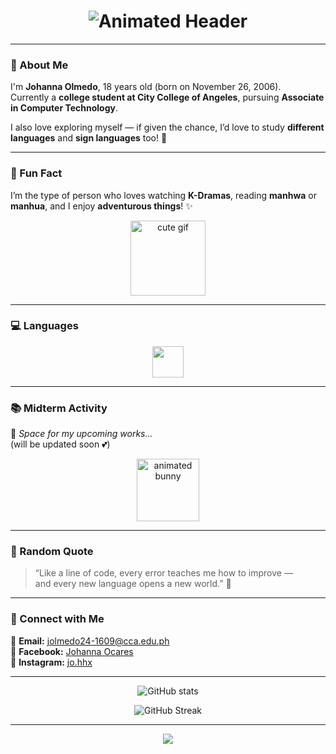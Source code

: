 
<!-- Animated Header -->
<h1 align="center">
  <img src="https://readme-typing-svg.herokuapp.com?font=Fira+Code&weight=600&size=30&duration=2500&pause=1000&color=A41F13&center=true&vCenter=true&width=600&lines=안녕하세요!!+;Hello+There,+I'm+Johanna!+;Welcome+to+my+GitHub+Profile!+✨" alt="Animated Header" />
</h1>



---

### 🌷 About Me   
I'm **Johanna Olmedo**, 18 years old (born on November 26, 2006).  
Currently a **college student at City College of Angeles**, pursuing **Associate in Computer Technology**.  

I also love exploring myself — if given the chance, I’d love to study **different languages** and **sign languages** too! 🩵  

---

### 🌸 Fun Fact  
I’m the type of person who loves watching **K-Dramas**, reading **manhwa** or **manhua**, and I enjoy **adventurous things**! ✨  

<p align="center">
  <img src="https://media.giphy.com/media/13borq7Zo2kulO/giphy.gif" width="120px" alt="cute gif" />
</p>

---

### 💻 Languages  
<p align="center">
  <img src="https://skillicons.dev/icons?i=c,java,python&theme=light" height="50px" />
</p>

---

### 📚 Midterm Activity  
🌼 _Space for my upcoming works..._  
(will be updated soon 💕)

<p align="center">
  <img src="https://media.giphy.com/media/j5hymZzjqyD5I/giphy.gif" width="100px" alt="animated bunny" />
</p>

---

### 💬 Random Quote  
> “Like a line of code, every error teaches me how to improve —  
> and every new language opens a new world.” 🌙  

---

### 🌈 Connect with Me  
📧 **Email:** jolmedo24-1609@cca.edu.ph  
💬 **Facebook:** [Johanna Ocares](https://facebook.com/)  
📸 **Instagram:** [jo.hhx](https://instagram.com/jo.hhx)

---

<p align="center">
  <img src="https://github-readme-stats.vercel.app/api?username=JohannaOlmedo&show_icons=true&theme=graywhite&title_color=F4BBD0&icon_color=F2A6B3" alt="GitHub stats" />
</p>

<p align="center">
  <img src="https://github-readme-streak-stats.herokuapp.com?user=JohannaOlmedo&theme=graywhite&ring=F4BBD0&fire=F4BBD0&currStreakLabel=F4BBD0" alt="GitHub Streak" />
</p>

---

<p align="center">
  <img src="https://capsule-render.vercel.app/api?type=wave&color=F4BBD0&height=120&section=footer" />
</p>
